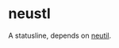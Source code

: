 # neustl

A statusline, depends on
[neutil](https://github.com/Neur1n/dotfiles/blob/master/neovim/pack/neur1n/start/neutil).
